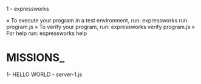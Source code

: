 1 - expressworks

 » To execute your program in a test environment, run: expressworks run program.js
 » To verify your program, run: expressworks verify program.js
 » For help run: expressworks help

MISSIONS_ 
======================================
1- HELLO WORLD - server-1.js

